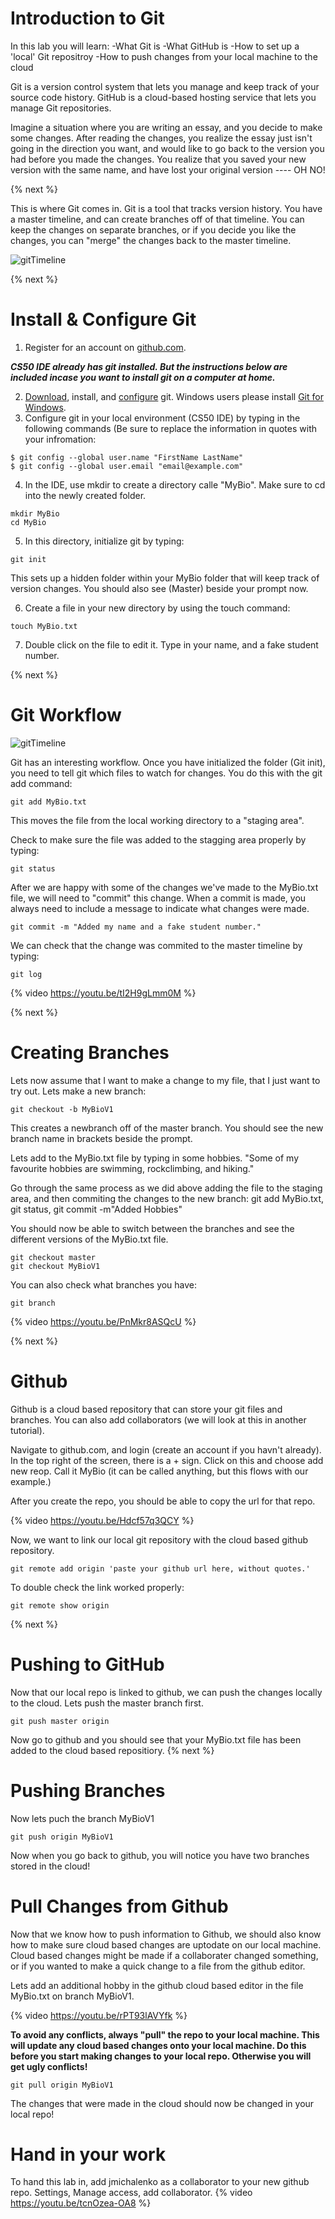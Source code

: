 # Introduction to Git

In this lab you will learn:
-What Git is
-What GitHub is
-How to set up a 'local' Git repositroy
-How to push changes from your local machine to the cloud

Git is a version control system that lets you manage and keep track of your source code history. GitHub is a cloud-based hosting service that lets you manage Git repositories.

Imagine a situation where you are writing an essay, and you decide to make some changes.  After reading the changes, you realize the essay just isn't going in the direction you want, and would like to go back to the version you had before you made the changes.  You realize that you saved your new version with the same name, and have lost your original version ---- OH NO!

{% next %}

This is where Git comes in.  Git is a tool that tracks version history.  You have a master timeline, and can create branches off of that timeline.  You can keep the changes on separate branches, or if you decide you like the changes, you can "merge" the changes back to the master timeline.

![gitTimeline](https://raw.githubusercontent.com/jmichalenko/cs50labs/2020/gitIntro/gitTimeline.png)

{% next %}

# Install & Configure Git

1. Register for an account on [github.com](https://github.com/).

__***CS50 IDE already has git installed.  But the instructions below are included incase you want to install git on a computer at home.***__

2. [Download](https://git-scm.com/downloads), install, and [configure](https://git-scm.com/book/en/v2/Getting-Started-First-Time-Git-Setup) git. Windows users please install [Git for Windows](https://gitforwindows.org/).
3. Configure git in your local environment (CS50 IDE) by typing in the following commands (Be sure to replace the information in quotes with your infromation:

```
$ git config --global user.name "FirstName LastName"
$ git config --global user.email "email@example.com"
```
4.  In the IDE, use mkdir to create a directory calle "MyBio".  Make sure to cd into the newly created folder.

```
mkdir MyBio
cd MyBio
```

5.  In this directory, initialize git by typing:

```
git init
```
This sets up a hidden folder within your MyBio folder that will keep track of version changes.  You should also see (Master) beside your prompt now.

6.  Create a file in your new directory by using the touch command:

```
touch MyBio.txt
```

7.  Double click on the file to edit it.  Type in your name, and a fake student number.

{% next %}  

# Git Workflow
![gitTimeline](https://raw.githubusercontent.com/jmichalenko/cs50labs/2020/gitIntro/gitWorkflow.png)

Git has an interesting workflow.  Once you have initialized the folder (Git init), you need to tell git which files to watch for changes.  You do this with the git add command:

```
git add MyBio.txt
```
This moves the file from the local working directory to a "staging area".

Check to make sure the file was added to the stagging area properly by typing:

```
git status
```

After we are happy with some of the changes we've made to the MyBio.txt file, we will need to "commit" this change. When a commit is made, you always need to include a message to indicate what changes were made.
```
git commit -m "Added my name and a fake student number."
```
We can check that the change was commited to the master timeline by typing:
```
git log
```
{% video https://youtu.be/tI2H9gLmm0M %}

{% next %}

# Creating Branches
Lets now assume that I want to make a change to my file, that I just want to try out.  Lets make a new branch:
```
git checkout -b MyBioV1
```
This creates a newbranch off of the master branch.  You should see the new branch name in brackets beside the prompt.

Lets add to the MyBio.txt file by typing in some hobbies.  "Some of my favourite hobbies are swimming, rockclimbing, and hiking."

Go through the same process as we did above adding the file to the staging area, and then commiting the changes to the new branch: git add MyBio.txt, git status, git commit -m"Added Hobbies"

You should now be able to switch between the branches and see the different versions of the MyBio.txt file.
```
git checkout master
git checkout MyBioV1
```
You can also check what branches you have:
```
git branch
```
{% video https://youtu.be/PnMkr8ASQcU %}

{% next %}

# Github

Github is a cloud based repository that can store your git files and branches.  You can also add collaborators (we will look at this in another tutorial).

Navigate to github.com, and login (create an account if you havn't already).  In the top right of the screen, there is a + sign.  Click on this and choose add new reop.  Call it MyBio (it can be called anything, but this flows with our example.)  

After you create the repo, you should be able to copy the url for that repo.

{% video https://youtu.be/Hdcf57q3QCY %}

Now, we want to link our local git repository with the cloud based github repository.

```
git remote add origin 'paste your github url here, without quotes.'
```
To double check the link worked properly:

```
git remote show origin
```
{% next %}
# Pushing to GitHub
Now that our local repo is linked to github, we can push the changes locally to the cloud.
Lets push the master branch first.
```
git push master origin
```
Now go to github and you should see that your MyBio.txt file has been added to the cloud based repositiory.
{% next %}
# Pushing Branches
Now lets puch the branch MyBioV1
```
git push origin MyBioV1
```
Now when you go back to github, you will notice you have two branches stored in the cloud!
# Pull Changes from Github
Now that we know how to push information to Github, we should also know how to make sure cloud based changes are uptodate on our local machine.  Cloud based changes might be made if a collaborater changed something, or if you wanted to make a quick change to a file from the github editor.

Lets add an additional hobby in the github cloud based editor in the file MyBio.txt on branch MyBioV1.

{% video https://youtu.be/rPT93lAVYfk %}

__To avoid any conflicts, always "pull" the repo to your local machine. This will update any cloud based changes onto your local machine.  Do this before you start making changes to your local repo.  Otherwise you will get ugly conflicts!__

```
git pull origin MyBioV1
```
The changes that were made in the cloud should now be changed in your local repo!

# Hand in your work
To hand this lab in, add jmichalenko as a collaborator to your new github repo.  Settings, Manage access, add collaborator.
{% video https://youtu.be/tcnOzea-OA8 %}
